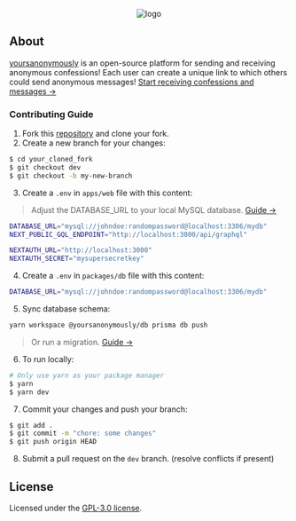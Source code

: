 <div align='center'>

![logo](https://user-images.githubusercontent.com/76097144/183746122-c81b7d5b-d33c-4e7b-af0f-452e3fcf78ce.png)

</div>

## About

[yoursanonymously](https://yoursanonymously.space) is an open-source platform for sending and receiving anonymous confessions! Each user can create a unique link to which others could send anonymous messages! [Start receiving confessions and messages &rarr;](https://yoursanonymously.space)

### Contributing Guide

1. Fork this [repository](https://github.com/zaidmukaddam/yoursanonymously) and clone your fork.
2. Create a new branch for your changes:

```sh
$ cd your_cloned_fork
$ git checkout dev
$ git checkout -b my-new-branch
```

3. Create a `.env` in `apps/web` file with this content:

> Adjust the DATABASE_URL to your local MySQL database. [Guide &rarr;](https://www.prisma.io/docs/getting-started/setup-prisma/start-from-scratch/relational-databases/connect-your-database-typescript-mysql)

```sh
DATABASE_URL="mysql://johndoe:randompassword@localhost:3306/mydb"
NEXT_PUBLIC_GQL_ENDPOINT="http://localhost:3000/api/graphql"

NEXTAUTH_URL="http://localhost:3000"
NEXTAUTH_SECRET="mysupersecretkey"
```

4. Create a `.env` in `packages/db` file with this content:

```sh
DATABASE_URL="mysql://johndoe:randompassword@localhost:3306/mydb"
```

5. Sync database schema:

```sh
yarn workspace @yoursanonymously/db prisma db push
```

> Or run a migration. [Guide &rarr;](https://www.prisma.io/docs/concepts/components/prisma-migrate)

6. To run locally:

```sh
# Only use yarn as your package manager
$ yarn
$ yarn dev
```

7. Commit your changes and push your branch:

```sh
$ git add .
$ git commit -m "chore: some changes"
$ git push origin HEAD
```

8. Submit a pull request on the `dev` branch. (resolve conflicts if present)

## License

Licensed under the [GPL-3.0 license](https://github.com/zaidmukaddam/yoursanonymously/blob/main/LICENSE).
